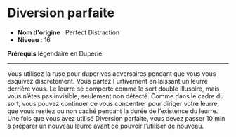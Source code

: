 # Diversion parfaite

 * **Nom d'origine** : Perfect Distraction
 * **Niveau** : 16


<p><strong>Prérequis</strong> légendaire en Duperie</p>
<hr>
<p>Vous utilisez la ruse pour duper vos adversaires pendant que vous vous esquivez discrètement. Vous partez Furtivement en laissant un leurre derrière vous. Le leurre se comporte comme le sort double illusoire, mais vous n’êtes pas invisible, seulement non détecté. Comme dans le cadre du sort, vous pouvez continuer de vous concentrer pour diriger votre leurre, que vous restiez ou non caché pendant la durée de l’existence du leurre. Une fois que vous avez utilisé Diversion parfaite, vous devez passer 10 min à préparer un nouveau leurre avant de pouvoir l’utiliser de nouveau.</p>